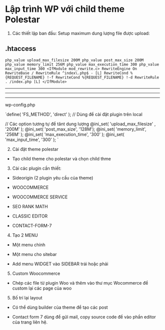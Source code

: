 # Lập trình WP với child theme Polestar 

1. Các thiết lập ban đầu:
Setup maximum dung lượng file được upload:

## .htaccess

`php_value upload_max_filesize 200M
php_value post_max_size 200M
php_value memory_limit 256M
php_value max_execution_time 300
php_value max_input_time 300
<IfModule mod_rewrite.c>
RewriteEngine On
RewriteBase /
RewriteRule ^index\.php$ - [L]
RewriteCond %{REQUEST_FILENAME} !-f
RewriteCond %{REQUEST_FILENAME} !-d
RewriteRule . /index.php [L]
</IfModule>`

---
***
___

wp-config.php

`define( 'FS_METHOD', 'direct' ); // Dùng để cài đặt plugin trên local

// Các option tương tự để tănt dung lượng
@ini_set( 'upload_max_filesize' , '200M' );
@ini_set( 'post_max_size', '128M');
@ini_set( 'memory_limit', '256M' );
@ini_set( 'max_execution_time', '300' );
@ini_set( 'max_input_time', '300' );
`

2. Cài đặt theme polestar

- Tạo child theme cho polestar và chọn child thme

3. Cài các plugin cần thiết:

- Sideorigin (2 plugin yêu cầu của theme)

- WOOCOMMERCE

- WOOCOMMERCE SERVICE

- SEO RANK MATH

- CLASSIC EDITOR

- CONTACT-FORM-7


4. Tạo 2 MENU

- Một menu chính

- Một menu cho sitebar

- Add menu WIDGET vào SIDEBAR trái hoặc phải

5. Custom Woocommerce

- Chép các file từ plugin Woo và thêm vào thư mục Wocommerce để custom lại các page của woo

5. Bố trí lại layout

- Có thể dùng builder của theme để tạo các post

- Contact form 7 dùng để gửi mail, copy source code để vào phần editor của trang liên hệ.

